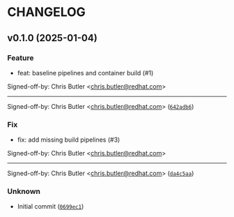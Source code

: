 # CHANGELOG

## v0.1.0 (2025-01-04)

### Feature

* feat: baseline pipelines and container build (#1)

Signed-off-by: Chris Butler &lt;chris.butler@redhat.com&gt;

---------

Signed-off-by: Chris Butler &lt;chris.butler@redhat.com&gt; ([`642adb6`](https://github.com/butler54/bootc-on-osx/commit/642adb638cbc7489eae35b29be6cf2fedb3656cb))

### Fix

* fix: add missing build pipelines (#3)

Signed-off-by: Chris Butler &lt;chris.butler@redhat.com&gt;

---------

Signed-off-by: Chris Butler &lt;chris.butler@redhat.com&gt; ([`da4c5aa`](https://github.com/butler54/bootc-on-osx/commit/da4c5aa814740256e8f417c070622a5f1b9c4446))

### Unknown

* Initial commit ([`0699ec1`](https://github.com/butler54/bootc-on-osx/commit/0699ec134b380cd0401c0ee01dee4da570da3a92))
